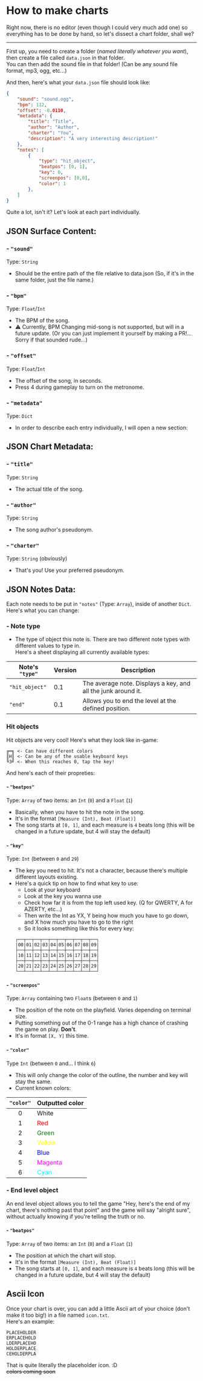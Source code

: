 # How to make charts

Right now, there is no editor (even though I could very much add one) so everything has to be done by hand, so let's dissect a chart folder, shall we?

------

First up, you need to create a folder (*named literally whatever you want*), then create a file called `data.json` in that folder.<br/>
You can then add the sound file in that folder! (Can be any sound file format, mp3, ogg, etc...)

And then, here's what your `data.json` file should look like:
```json
{
    "sound": "sound.ogg",
    "bpm": 112,
    "offset": -0.0110,
    "metadata": {
        "title": "Title",
        "author": "Author",
        "charter": "You",
        "description": "A very interesting description!"
    },
    "notes": [
        { 
            "type": "hit_object", 
            "beatpos": [0, 1],       
            "key": 0, 
            "screenpos": [0,0],     
            "color": 1 
        },
    ]
}
```

Quite a lot, isn't it? Let's look at each part individually.

## JSON Surface Content:

### - `"sound"`

Type: `String`
- Should be the entire path of the file relative to data.json (So, if it's in the same folder, just the file name.)


### - `"bpm"`

Type: `Float`/`Int`
- The BPM of the song.
- ⚠ Currently, BPM Changing mid-song is not supported, but will in a future update. (Or you can just implement it yourself by making a PR!... Sorry if that sounded rude...)

### - `"offset"`

Type: `Float`/`Int`
- The offset of the song, in seconds.
- Press 4 during gameplay to turn on the metronome.

### - `"metadata"`

Type: `Dict`
- In order to describe each entry individually, I will open a new section:

## JSON Chart Metadata:

### - `"title"`

Type: `String`
- The actual title of the song.

### - `"author"`

Type: `String` 
- The song author's pseudonym.

### - `"charter"`

Type: `String` (obviously)
- That's you! Use your preferred pseudonym.

## JSON Notes Data:

Each note needs to be put in `"notes"` (Type: `Array`), inside of another `Dict`. Here's what you can change:

### - Note type
- The type of object this note is. There are two different note types with different values to type in.<br/>
Here's a sheet displaying all currently available types:

|Note's `"type"`|Version|Description|
|--|--|--|
|`"hit_object"`|0.1|The average note. Displays a key, and all the junk around it.|
|`"end"`|0.1|Allows you to end the level at the defined position.|

### Hit objects
Hit objects are very cool! Here's what they look like in-game:
```
╔═╗ <- Can have different colors
║H║ <- Can be any of the usable keyboard keys
╚3╝ <- When this reaches 0, tap the key!
```

And here's each of their propreties:

#### - `"beatpos"`

Type: `Array` of two items: an `Int` (`0`) and a `Float` (`1`)
- Basically, when you have to hit the note in the song.
- It's in the format `[Measure (Int), Beat (Float)]`
- The song starts at `[0, 1]`, and each measure is `4` beats long (this will be changed in a future update, but 4 will stay the default)

#### - `"key"`

Type: `Int` (between `0` and `29`)
- The key you need to hit. It's not a character, because there's multiple different layouts existing.
- Here's a quick tip on how to find what key to use:
    - Look at your keyboard
    - Look at the key you wanna use
    - Check how far it is from the top left used key. (Q for QWERTY, A for AZERTY, etc...)
    - Then write the Int as YX, Y being how much you have to go down, and X how much you have to go to the right
    - So it looks something like this for every key:<br/>
    ```
    ┌──┬──┬──┬──┬──┬──┬──┬──┬──┬──┐
    |00|01|02|03|04|05|06|07|08|09|
    ├──┼──┼──┼──┼──┼──┼──┼──┼──┼──┤
    |10|11|12|13|14|15|16|17|18|19|
    ├──┼──┼──┼──┼──┼──┼──┼──┼──┼──┤
    |20|21|22|23|24|25|26|27|28|29|
    └──┴──┴──┴──┴──┴──┴──┴──┴──┴──┘
    ```

#### - `"screenpos"`

Type: `Array` containing two `Float`s (between `0` and `1`)
- The position of the note on the playfield. Varies depending on terminal size.
- Putting something out of the 0-1 range has a high chance of crashing the game on play. **Don't**.
- It's in format `[X, Y]` this time.

#### - `"color"`

Type `Int` (between `0` and... I think `6`)

- This will only change the color of the outline, the number and key will stay the same.
- Current known colors:

|`"color"`|Outputted color|
|:-------:|---------------|
|    0    |White                                        |
|    1    |<span style="color:red">Red</span>           |
|    2    |<span style="color:green">Green</span>       |
|    3    |<span style="color:yellow">Yellow</span>     |
|    4    |<span style="color:blue">Blue</span>         |
|    5    |<span style="color:magenta">Magenta</span>   |
|    6    |<span style="color:cyan">Cyan</span>         |

### - End level object

An end level object allows you to tell the game "Hey, here's the end of my chart, there's nothing past that point" and the game will say "alright sure", without actually knowing if you're telling the truth or no.
#### - `"beatpos"`
Type: `Array` of two items: an `Int` (`0`) and a `Float` (`1`)
- The position at which the chart will stop.
- It's in the format `[Measure (Int), Beat (Float)]`
- The song starts at `[0, 1]`, and each measure is `4` beats long (this will be changed in a future update, but 4 will stay the default)

## Ascii Icon

Once your chart is over, you can add a little Ascii art of your choice (don't make it too big!) in a file named `icon.txt`.<br/>
Here's an example:
```
PLACEHOLDER
ERPLACEHOLD
LDERPLACEHO
HOLDERPLACE
CEHOLDERPLA
```
That is quite literally the placeholder icon. :D<br/>
~~colors coming soon~~
